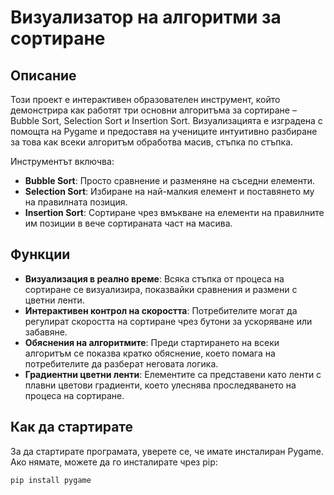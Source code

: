 # Визуализатор на алгоритми за сортиране

## Описание

Този проект е интерактивен образователен инструмент, който демонстрира как работят три основни алгоритъма за сортиране – Bubble Sort, Selection Sort и Insertion Sort. Визуализацията е изградена с помощта на Pygame и предоставя на учениците интуитивно разбиране за това как всеки алгоритъм обработва масив, стъпка по стъпка.

Инструментът включва:
- **Bubble Sort**: Просто сравнение и разменяне на съседни елементи.
- **Selection Sort**: Избиране на най-малкия елемент и поставянето му на правилната позиция.
- **Insertion Sort**: Сортиране чрез вмъкване на елементи на правилните им позиции в вече сортираната част на масива.

## Функции

- **Визуализация в реално време**: Всяка стъпка от процеса на сортиране се визуализира, показвайки сравнения и размени с цветни ленти.
- **Интерактивен контрол на скоростта**: Потребителите могат да регулират скоростта на сортиране чрез бутони за ускоряване или забавяне.
- **Обяснения на алгоритмите**: Преди стартирането на всеки алгоритъм се показва кратко обяснение, което помага на потребителите да разберат неговата логика.
- **Градиентни цветни ленти**: Елементите са представени като ленти с плавни цветови градиенти, което улеснява проследяването на процеса на сортиране.

## Как да стартирате

За да стартирате програмата, уверете се, че имате инсталиран Pygame. Ако нямате, можете да го инсталирате чрез pip:

```bash
pip install pygame
